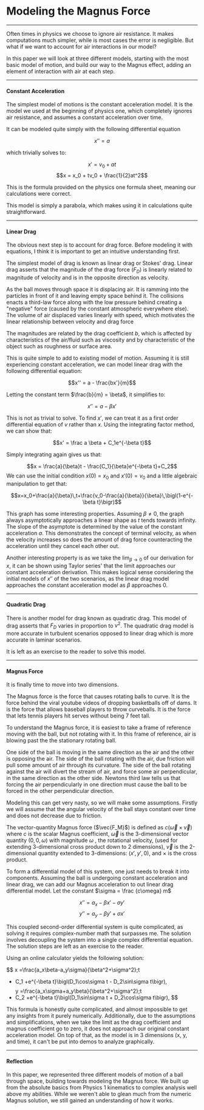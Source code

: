 # Modeling the Magnus Force

---

Often times in physics we choose to ignore air resistance. It makes computations much simpler, while is most cases the error is negligible. But what if we want to account for air interactions in our model? 

In this paper we will look at three different models, starting with the most basic model of motion, and build our way to the Magnus effect, adding an element of interaction with air at each step.


---
#### Constant Acceleration

The simplest model of motions is the constant acceleration model. It is the model we used at the beginning of physics one, which completely ignores air resistance, and assumes a constant acceleration over time.

It can be modeled quite simply with the following differential equation

$$x'' = a$$

which trivially solves to:

$$x' = v_0 + at$$
$$x = x_0 + tv_0 + \frac{1}{2}at^2$$

This is the formula provided on the physics one formula sheet, meaning our calculations were correct. 

This model is simply a parabola, which makes using it in calculations quite straightforward. 

---
#### Linear Drag

The obvious next step is to account for drag force. Before modeling it with equations, I think it is important to get an intuitive understanding first.

The simplest model of drag is known as linear drag or Stokes' drag. Linear drag asserts that the magnitude of the drag force ($F_D$) is linearly related to magnitude of velocity and is in the opposite direction as velocity.

As the ball moves through space it is displacing air. It is ramming into the particles in front of it and leaving empty space behind it. The collisions enacts a third-law force along with the low pressure behind creating a "negative" force (caused by the constant atmospheric everywhere else). The volume of air displaced varies linearly with speed, which motivates the linear relationship between velocity and drag force

The magnitudes are related by the drag coefficient $b$, which is affected by characteristics of the air/fluid such as viscosity and by characteristic of the object such as roughness or surface area.

This is quite simple to add to existing model of motion. Assuming it is still experiencing constant acceleration, we can model linear drag with the following differential equation:

$$x'' = a - \frac{bx'}{m}$$

Letting the constant term $\frac{b}{m} = \beta$, it simplifies to:

$$x'' = a - \beta x'$$

This is not as trivial to solve. To find $x'$, we can treat it as a first order differential equation of $v$ rather than $x$. Using the integrating factor method, we can show that:

$$x' = \frac a \beta + C_1e^{-\beta t}$$

Simply integrating again gives us that:

$$x = \frac{a}{\beta}t - \frac{C_1}{\beta}e^{-\beta t}+C_2$$
We can use the initial condition $x(0) = x_0$ and $x'(0) = v_0$ and a little algebraic manipulation to get that:

$$x=x_0+\frac{a}{\beta}\,t+\frac{v_0-\frac{a}{\beta}}{\beta}\,\bigl(1-e^{-\beta t}\bigr)$$

This graph has some interesting properties. Assuming $\beta\ne 0$, the graph always asymptotically approaches a linear shape as $t$ tends towards infinity. The slope of the asymptote is determined by the value of the constant acceleration $a$. This demonstrates the concept of terminal velocity, as when the velocity increases so does the amount of drag force counteracting the acceleration until they cancel each other out.

Another interesting property is as we take the $\lim_{\beta \rightarrow 0}$ of our derivation for $x$, it can be shown using Taylor series' that the limit approaches our constant acceleration derivation. This makes logical sense considering the initial models of $x''$ of the two scenarios, as the linear drag model approaches the constant acceleration model as $\beta$ approaches $0$.

---
#### Quadratic Drag

There is another model for drag known as quadratic drag.  This model of drag asserts that $F_D$ varies in proportion to $v^2$. The quadratic drag model is more accurate in turbulent scenarios opposed to linear drag which is more accurate in laminar scenarios.

It is left as an exercise to the reader to solve this model.

---
#### Magnus Force

It is finally time to move into two dimensions. 

The Magnus force is the force that causes rotating balls to curve. It is the force behind the viral youtube videos of dropping basketballs off of dams. It is the force that allows baseball players to throw curveballs. It is the force that lets tennis players hit serves without being 7 feet tall.

To understand the Magnus force, it is easiest to take a frame of reference moving with the ball, but not rotating with it. In this frame of reference, air is blowing past the the stationary rotating ball.

One side of the ball is moving in the same direction as the air and the other is opposing the air. The side of the ball rotating with the air, due friction will pull some amount of air through its curvature. The side of the ball rotating against the air will divert the stream of air, and force some air perpendicular, in the same direction as the other side. Newtons third law tells us that forcing the air perpendicularly in one direction must cause the ball to be forced in the other perpendicular direction.

Modeling this can get very nasty, so we will make some assumptions. Firstly we will assume that the angular velocity of the ball stays constant over time and does not decrease due to friction.

The vector-quantity Magnus force ($\vec{F_M}$) is defined as $c (\vec{\omega} \times \vec{v})$ where $c$ is the scalar Magnus coefficient, $\vec{\omega}$ is the 3-dimensional vector quantity $(0, 0, \omega)$ with magnitude $\omega$ , the rotational velocity, (used for extending 3-dimensional cross product down to 2 dimensions), $\vec{v}$ is the 2-dimensional quantity extended to 3-dimensions: $(x', y', 0)$, and $\times$ is the cross product.

To form a differential model of this system, one just needs to break it into components. Assuming the ball is undergoing constant acceleration and linear drag, we can add our Magnus acceleration to out linear drag differential model. Let the constant $\sigma = \frac {c\omega} m$ 

$$x'' = a_x - \beta x' - \sigma y'$$
$$y'' = a_y - \beta y' + \sigma x'$$

This coupled second-order differential system is quite complicated, as solving it requires complex-number math that surpasses me. The solution involves decoupling the system into a single complex differential equation. The solution steps are left as an exercise to the reader. 

Using an online calculator yields the following solution:

$$
x
=\frac{a_x\beta-a_y\sigma}{\beta^2+\sigma^2}\;t
+ C_1
+e^{-\beta t}\bigl(D_1\cos\sigma t - D_2\sin\sigma t\bigr),
$$
$$
y
=\frac{a_x\sigma+a_y\beta}{\beta^2+\sigma^2}\;t
+ C_2
+e^{-\beta t}\bigl(D_1\sin\sigma t + D_2\cos\sigma t\bigr),
$$

This formula is honestly quite complicated, and almost impossible to get any insights from it purely numerically. Additionally, due to the assumptions and simplifications, when we take the limit as the drag coefficient and magnus coefficient go to zero, it does not approach our original constant acceleration model. On top of that, as the model is in 3 dimensions (x, y, and time), it can't be put into demos to analyze graphically.

---
#### Reflection

In this paper, we represented three different models of motion of a ball through space, building towards modeling the Magnus force. We built up from the absolute basics from Physics 1 kinematics to complex analysis well above my abilities. While we weren't able to glean much from the numeric Magnus solution, we still gained an understanding of how it works.
